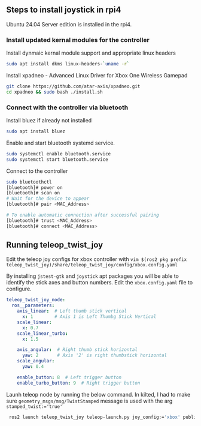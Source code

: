 

## Steps to install joystick in rpi4

Ubuntu 24.04 Server edition is installed in the rpi4.

### Install updated kernal modules for the controller
Install dynmaic kernal module support and appropriate linux headers

```bash
sudo apt install dkms linux-headers-`uname -r` 
```

Install xpadneo - Advanced Linux Driver for Xbox One Wireless Gamepad

```bash
git clone https://github.com/atar-axis/xpadneo.git
cd xpadneo && sudo bash ./install.sh
```

### Connect with the controller via bluetooth

Install bluez if already not installed

```bash
sudo apt install bluez
```

Enable and start bluetooth systemd service.

```bash
sudo systemctl enable bluetooth.service
sudo systemctl start bluetooth.service
```

Connect to the controller

```bash
sudo bluetoothctl
[bluetooth]# power on
[bluetooth]# scan on
# Wait for the device to appear
[bluetooth]# pair <MAC_Address>

# To enable automatic connection after successful pairing
[bluetooth]# trust <MAC_Address>
[bluetooth]# connect <MAC_Address>
```

## Running teleop_twist_joy

Edit the teleop joy configs for xbox controller with `vim $(ros2 pkg prefix teleop_twist_joy)/share/teleop_twist_joy/config/xbox.config.yaml`

By installing `jstest-gtk` and `joystick` apt packages you will be able to identify the stick axes and button numbers. Edit the `xbox.config.yaml` file to configure.

```yaml
teleop_twist_joy_node:
  ros__parameters:
    axis_linear:  # Left thumb stick vertical
      x: 1        # Axis 1 is Left Thumbg Stick Vertical
    scale_linear:
      x: 0.7
    scale_linear_turbo:
      x: 1.5

    axis_angular:  # Right thumb stick horizontal
      yaw: 2       # Axis '2' is right thumbstick horizontal  
    scale_angular:
      yaw: 0.4

    enable_button: 8  # Left trigger button
    enable_turbo_button: 9  # Right trigger button

```


Launh teleop node by running the below command. In kilted, I had to make sure `geometry_msgs/msg/TwistStamped` message is used with the arg `stamped_twist:='true'`

```bash
 ros2 launch teleop_twist_joy teleop-launch.py joy_config:='xbox' publish_stamped_twist:='true'

```





